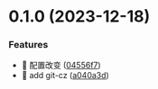 

# 0.1.0 (2023-12-18)


### Features

* 🎸 配置改变 ([04556f7](https://github.com/Zou-Wen/js-utils/commit/04556f715732a79b4a2e9ba372de2cdcd765e726))
* 🎸 add git-cz ([a040a3d](https://github.com/Zou-Wen/js-utils/commit/a040a3d65185a07a167389a7cedbb81b9e677f06))
